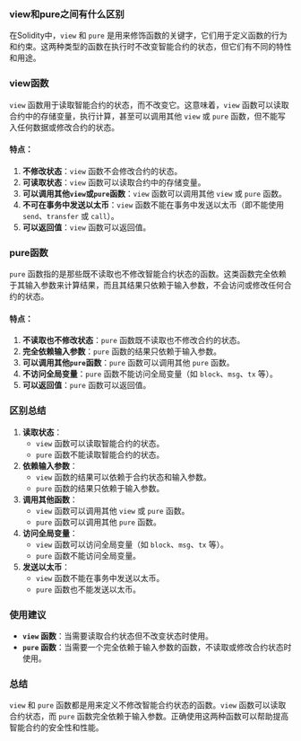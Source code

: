 ### view和pure之间有什么区别

在Solidity中，`view` 和 `pure` 是用来修饰函数的关键字，它们用于定义函数的行为和约束。这两种类型的函数在执行时不改变智能合约的状态，但它们有不同的特性和用途。

### view函数

`view` 函数用于读取智能合约的状态，而不改变它。这意味着，`view`
函数可以读取合约中的存储变量，执行计算，甚至可以调用其他 `view` 或 `pure` 函数，但不能写入任何数据或修改合约的状态。

#### 特点：

1. **不修改状态**：`view` 函数不会修改合约的状态。
2. **可读取状态**：`view` 函数可以读取合约中的存储变量。
3. **可以调用其他`view`或`pure`函数**：`view` 函数可以调用其他 `view` 或 `pure` 函数。
4. **不可在事务中发送以太币**：`view` 函数不能在事务中发送以太币（即不能使用 `send`、`transfer` 或 `call`）。
5. **可以返回值**：`view` 函数可以返回值。

### pure函数

`pure` 函数指的是那些既不读取也不修改智能合约状态的函数。这类函数完全依赖于其输入参数来计算结果，而且其结果只依赖于输入参数，不会访问或修改任何合约的状态。

#### 特点：

1. **不读取也不修改状态**：`pure` 函数既不读取也不修改合约的状态。
2. **完全依赖输入参数**：`pure` 函数的结果只依赖于输入参数。
3. **可以调用其他`pure`函数**：`pure` 函数可以调用其他 `pure` 函数。
4. **不访问全局变量**：`pure` 函数不能访问全局变量（如 `block`、`msg`、`tx` 等）。
5. **可以返回值**：`pure` 函数可以返回值。

### 区别总结

1. **读取状态**：
    - `view` 函数可以读取智能合约的状态。
    - `pure` 函数不能读取智能合约的状态。
2. **依赖输入参数**：
    - `view` 函数的结果可以依赖于合约状态和输入参数。
    - `pure` 函数的结果只依赖于输入参数。
3. **调用其他函数**：
    - `view` 函数可以调用其他 `view` 或 `pure` 函数。
    - `pure` 函数可以调用其他 `pure` 函数。
4. **访问全局变量**：
    - `view` 函数可以访问全局变量（如 `block`、`msg`、`tx` 等）。
    - `pure` 函数不能访问全局变量。
5. **发送以太币**：
    - `view` 函数不能在事务中发送以太币。
    - `pure` 函数也不能发送以太币。

### 使用建议

- **`view` 函数**：当需要读取合约状态但不改变状态时使用。
- **`pure` 函数**：当需要一个完全依赖于输入参数的函数，不读取或修改合约状态时使用。

### 总结

`view` 和 `pure` 函数都是用来定义不修改智能合约状态的函数。`view` 函数可以读取合约状态，而 `pure`
函数完全依赖于输入参数。正确使用这两种函数可以帮助提高智能合约的安全性和性能。